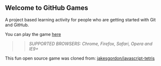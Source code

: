 ## Welcome to GitHub Games

A project based learning activity for people who are getting started with Git and GitHub.

You can play the game [here](https://prateeksawhney97.github.io/github-games/)

>> _*SUPPORTED BROWSERS*: Chrome, Firefox, Safari, Opera and IE9+_

This fun open source game was cloned from: [jakesgordon/javascript-tetris](https://github.com/jakesgordon/javascript-tetris)
